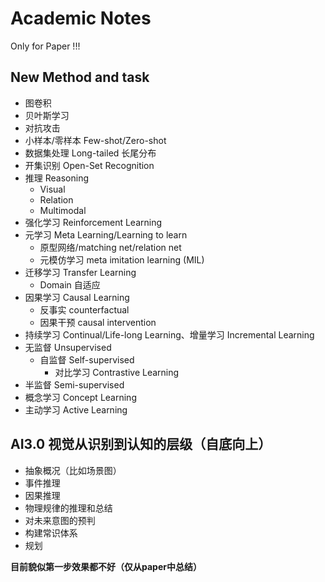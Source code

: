 # Academic Notes
Only for Paper !!!

## New Method and task
- 图卷积
- 贝叶斯学习
- 对抗攻击
- 小样本/零样本 Few-shot/Zero-shot
- 数据集处理 Long-tailed 长尾分布
- 开集识别 Open-Set Recognition
- 推理 Reasoning
    - Visual
    - Relation
    - Multimodal
- 强化学习 Reinforcement Learning
- 元学习 Meta Learning/Learning to learn
    - 原型网络/matching net/relation net
    - 元模仿学习 meta imitation learning (MIL)
- 迁移学习 Transfer Learning
    - Domain 自适应
- 因果学习 Causal Learning
    - 反事实 counterfactual
    - 因果干预 causal intervention
- 持续学习 Continual/Life-long Learning、增量学习 Incremental Learning
- 无监督 Unsupervised
    - 自监督 Self-supervised
        - 对比学习 Contrastive Learning
- 半监督 Semi-supervised
- 概念学习 Concept Learning
- 主动学习 Active Learning

## AI3.0 视觉从识别到认知的层级（自底向上）
- 抽象概况（比如场景图）
- 事件推理
- 因果推理
- 物理规律的推理和总结
- 对未来意图的预判
- 构建常识体系
- 规划
  
**目前貌似第一步效果都不好（仅从paper中总结）**